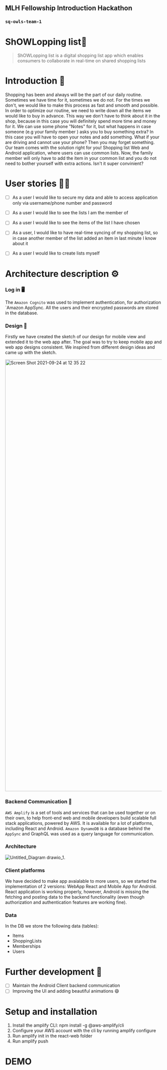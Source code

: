 ## MLH Fellowship Introduction Hackathon
### `sq-owls-team-1`

# ShOWLopping list:blue_book:

> ShOWLopping list is a digital shopping list app which enables consumers to collaborate in real-time on shared shopping lists

# Introduction :open_book:

Shopping has been and always will be the part of our daily routine. Sometimes we have time for it, sometimes we do not. For the times we don't, we would like to make this process as fast and smooth and possible. In order to optimize our routine, we need to write down all the items we would like to buy in advance. This way we don't have to think about it in the shop, because in this case you will definitely spend more time and money for it. We can use some phone "Notes" for it, but what happens in case someone (e.g your family member ) asks you to buy something extra? In this case you will have to open your notes and add something. What if your are driving and cannot use your phone? Then you may forget something. Our team comes with the solution right for you! Shopping list Web and Android application, where users can use common lists. Now, the family member will only have to add the item in your common list and you do not need to bother yourself with extra actions. Isn't it super convinient?

# User stories :frowning_man:

- [ ] As a user I would like to secure my data and able to access application only via username/phone number and password
- [ ] As a user I would like to see the lists I am the member of
- [ ] As a user I would like to see the items of the list I have chosen
- [ ] As a user, I would like to have real-time syncing of my shopping list, so in case another member of the list added an item in last minute I know about it
- [ ] As a user I would like to create lists myself


# Architecture description ⚙️
### Log in :desktop_computer:

 The `Amazon Cognito` was used to implement authentication, for authorization `Amazon AppSync. All the users and their encrypted passwords are stored in the  database.


### Design :rice_scene:

Firstly we have created the sketch of our design for mobile view and extended it to the web app after. The goal was to try to keep mobile app and web app designs consistent. We inspired from different design ideas and came up with the sketch.


<img width="1387" alt="Screen Shot 2021-09-24 at 12 35 22" src="https://user-images.githubusercontent.com/57729718/134661200-7a50fc78-4c1e-48ea-a1bc-e315c722a004.png">


### Backend Communication :email:

`AWS Amplify`  is a set of tools and services that can be used together or on their own, to help front-end web and mobile developers build scalable full stack applications, powered by AWS. It is available for a lot of platforms, including React and Android. `Amazon DynamoDB` is a database behind the `AppSync` and GraphQL was used as a query language for communication.

### Architecture
![Untitled_Diagram drawio_1](https://user-images.githubusercontent.com/57729718/134559332-bb81b704-a3ea-48e5-8091-a184d878864f.png).

### Client platforms
We have decided to make app avaialable to more users, so we started the implementation of 2 versions: WebApp React and Mobile App for Android. React application is working properly, however, Android is missing the fetching and posting data to the backend functionality (even though authorization and authentication features are working fine).

### Data
In the DB we store the following data (tables):
- Items
- ShoppingLists
- Memberships
- Users


# Further development :stars:
- [ ] Maintain the Android Client backend communication
- [ ] Improving the UI and adding beautiful animations :smile:

# Setup and installation
1. Install the amplify CLI: npm install -g @aws-amplify/cli
2. Configure your AWS account with the cli by running amplify configure
3. Run amplify init in the react-web folder
4. Run amplify push


# DEMO









